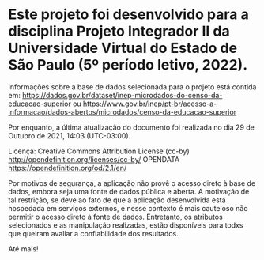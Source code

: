 # Este projeto foi desenvolvido para a disciplina Projeto Integrador II da Universidade Virtual do Estado de São Paulo (5º período letivo, 2022).

Informações sobre a base de dados selecionada para o projeto está contida em:
https://dados.gov.br/dataset/inep-microdados-do-censo-da-educacao-superior
ou 
https://www.gov.br/inep/pt-br/acesso-a-informacao/dados-abertos/microdados/censo-da-educacao-superior


Por enquanto, a última atualização do documento foi realizada no dia 29 de Outubro de 2021, 14:03 (UTC-03:00).

Licença:
Creative Commons Attribution License (cc-by)  http://opendefinition.org/licenses/cc-by/
OPENDATA https://opendefinition.org/od/2.1/en/


Por motivos de segurança, a aplicação não provê o acesso direto à base de dados, embora seja uma fonte de dados pública e aberta. A motivação de tal restrição, se deve ao fato de que a aplicação desenvolvida está hospedada em serviços externos, e nesse contexto é mais cauteloso não permitir o acesso direto à fonte de dados. 
Entretanto, os atributos selecionados e as manipulação realizadas, estão disponíveis para todxs que queiram avaliar a confiabilidade dos resultados. 


Até mais!

